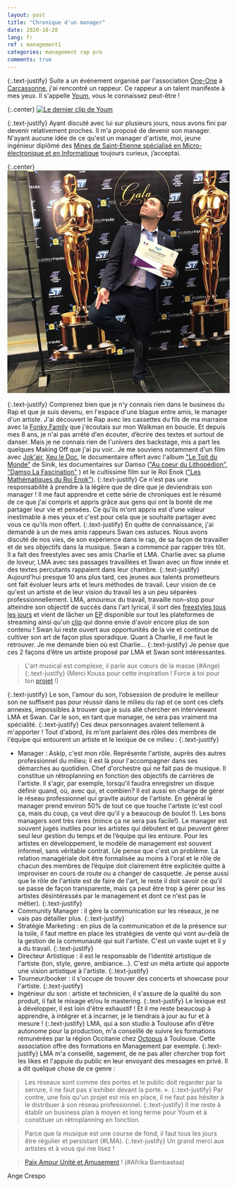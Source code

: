 ```yaml
---
layout: post
title: "Chronique d'un manager"
date: 2020-10-20
lang: fr
ref : management1
categories: management rap pro
comments: true
---
```


{:.text-justify}
Suite a un événement organisé par l'association [One-One](http://www.one-one.net/) à [Carcassonne](https://fr.wikipedia.org/wiki/Carcassonne), j'ai rencontré un rappeur. Ce rappeur a un talent manifeste à mes yeux. Il s'appelle [Youm](https://www.youtube.com/watch?v=YNwqzGok5dw), vous le connaissez peut-être !

{:.center}
[![Le dernier clip de Youm](http://img.youtube.com/vi/YNwqzGok5dw/0.jpg)](https://www.youtube.com/watch?v=YNwqzGok5dw "YOUM TRIP")

{:.text-justify}
Ayant discuté avec lui sur plusieurs jours, nous avons fini par devenir relativement proches. Il m'a proposé de devenir son manager. N'ayant aucune idée de ce qu'est un manager d'artiste, moi, jeune ingénieur diplômé des [Mines de Saint-Etienne spécialisé en Micro-électronique et en Informatique](https://www.mines-stetienne.fr/formation/ismin/) toujours curieux, j’acceptai.

{:.center}
[![Jeune ingénieur diplômé](/statics/img/diplomation.jpg "Diplomation")](https://www.instagram.com/angcrsp/)

{:.text-justify}
Comprenez bien que je n'y connais rien dans le business du Rap et que je suis devenu, en l'espace d'une blague entre amis, le manager d'un artiste. J'ai découvert le Rap avec les cassettes du fils de ma marraine avec la [Fonky Family](https://www.youtube.com/watch?v=JQwxomwU1k4) que j'écoutais sur mon Walkman en boucle. Et depuis mes 8 ans, je n'ai pas arrêté d'en écouter, d’écrire des textes et surtout de danser. Mais je ne connais rien de l'univers des backstage, mis a part les quelques Making Off que j'ai pu voir.. Je me souviens notamment d'un film avec [Jok'air](https://www.youtube.com/watch?v=GE6_NuH7qZY), [Xeu le Doc](https://www.youtube.com/watch?v=Vp5BrC1qzrs), le documentaire offert avec l'album ["Le Toit du Monde"](https://www.amazon.fr/Toit-Du-Monde-Sinik/dp/B000XZTFKS) de Sinik, les documentaires sur Damso (["Au coeur du Lithopédion"](https://www.youtube.com/watch?v=0oT-AHxHLOw), ["Damso La Fascination"](https://www.youtube.com/watch?v=65MOMqDVuqo) ) et le cultissime film sur le Roi Enok (["Les Mathématiques du Roi Enok"](https://www.senscritique.com/film/Les_Mathematiques_du_Roi_Heenok/387970)).
{:.text-justify}
Ce n'est pas une responsabilité à prendre à la légère que de dire que je deviendrais son manager ! Il me faut apprendre et cette série de chroniques est le résumé de ce que j'ai compris et appris grâce aux gens qui ont la bonté de me partager leur vie et pensées. Ce qu'ils m'ont appris est d'une valeur inestimable à mes yeux et c'est pour cela que je souhaite partager avec vous ce qu'ils mon offert.
{:.text-justify}
En quête de connaissance, j'ai demandé à un de mes amis rappeurs Swan ces astuces. Nous avons discuté de nos vies, de son expérience dans le rap, de sa façon de travailler et de ses objectifs dans la musique. Swan a commencé par rapper très tôt. Il a fait des freestyles avec ses amis Charlie et LMA. Charlie avec sa plume de loveur, LMA avec ses passages travaillées et Swan avec un flow innée et des textes percutants rappaient dans leur chambre.
{:.text-justify}
Aujourd'hui presque 10 ans plus tard, ces jeunes aux talents prometteurs ont fait évoluer leurs arts et leurs méthodes de travail. Leur vision de ce qu'est un artiste et de leur vision du travail les a un peu séparées professionnellement. LMA, amoureux du travail, travaille non-stop pour atteindre son objectif de succès dans l'art lyrical, il sort des [freestyles tous les jours](https://www.instagram.com/lma.solo/) et vient de lâcher un [EP](https://www.deezer.com/fr/album/175159872?utm_campaign=clipboard-generic&utm_source=user_sharing&utm_medium=desktop&utm_content=album-175159872) disponible sur tout les plateformes de streaming ainsi qu'un [clip](https://www.youtube.com/watch?v=jDCC-aKMMV8&ab_channel=LMA) qui donne envie d'avoir encore plus de son contenu ! Swan lui reste ouvert aux opportunités de la vie et continue de cultiver son art de façon plus sporadique. Quant à Charlie, il me faut le retrouver. Je me demande bien où est Charlie...
{:.text-justify}
Je pense que ces 2 façons d’être un artiste proposé par LMA et Swan sont intéressantes. 

> L'art musical est complexe, il parle aux cœurs de la masse (#Ange)
{:.text-justify}
(Merci Kouss pour cette inspiration ! Force à toi pour ton [projet](https://www.instagram.com/savantdemars/) !)

{:.text-justify}
Le son, l'amour du son, l’obsession de produire le meilleur son ne suffisent pas pour réussir dans le milieu du rap et ce sont ces clefs annexes, impossibles à trouver que je suis allé chercher en interviewant LMA et Swan. Car le son, en tant que manager, ne sera pas vraiment ma spécialité.
{:.text-justify}
Ces deux personnages avaient tellement à m'apporter ! Tout d'abord, ils m'ont parlaient des rôles des membres de l'équipe qui entourent un artiste et le lexique de ce milieu :
{:.text-justify}
* Manager : Askip, c'est mon rôle. Représente l'artiste, auprès des autres professionnel du milieu; il est là pour l'accompagner dans ses démarches au quotidien. Chef d'orchestre qui ne fait pas de musique. Il constitue un rétroplanning en fonction des objectifs de carrières de l'artiste. Il s'agir, par exemple, lorsqu'il faudra enregistrer un disque définir quand, où, avec qui, et combien? Il est aussi en charge de gérer le réseau professionnel qui gravite autour de l'artiste. En général le manager prend environ 50% de tout ce que touche l'artiste (c'est cool ça, mais du coup, ça veut dire qu'il y a beaucoup de boulot !). Les bons managers sont très rares (mince ça ne sera pas facile!). Le manager est souvent jugés inutiles pour les artistes qui débutent et qui peuvent gérer seul leur gestion du temps et de l’équipe qui les entoure. Pour les artistes en développement, le modèle de management est souvent informel, sans véritable contrat. (Je pense que c'est un problème. La relation managériale doit être formalisée au moins à l'oral et le rôle de chacun des membres de l’équipe doit clairement être explicitée quitte à improviser en cours de route ou a changer de casquette. Je pense aussi que le rôle de l'artiste est de faire de l'art, le reste il doit savoir ce qu'il se passe de façon transparente, mais ça peut être trop à gérer pour les artistes désintéressés par le management et dont ce n'est pas le métier).
{:.text-justify}
* Community Manager : il gère la communication sur les réseaux, je ne vais pas détailler plus.
{:.text-justify}
* Stratégie Marketing : en plus de la communication et de la présence sur la toile, il faut mettre en place les stratégies de vente qui vont au-delà de la gestion de la communauté qui suit l'artiste. C'est un vaste sujet et il y a du travail.
{:.text-justify}
* Directeur Artistique : il est le responsable de l’identité artistique de l'artiste (ton, style, genre, ambiance...). C'est un méta artiste qui apporte une vision artistique à l'artiste.
{:.text-justify}
* Tourneur/booker : il s'occupe de trouver des concerts et showcase pour l'artiste.
{:.text-justify}
* Ingénieur du son : artiste et technicien, il s'assure de la qualité du son produit, il fait le mixage et/ou le mastering.
{:.text-justify}
Le lexique est à développer, il est loin d'être exhaustif ! Et il me reste beaucoup à apprendre, à intégrer et à incarner, je le tiendrais à jour au fur et à mesure !
{:.text-justify}
LMA, qui a son studio à Toulouse afin d’être autonome pour la production, m'a conseillé de suivre les formations rémunérées par la région Occitanie chez [Octopus](https://federation-octopus.org/) à Toulouse.
Cette association offre des formations en Management par exemple.
{:.text-justify}
LMA m'a conseillé, sagement, de ne pas aller chercher trop fort les likes et l'appuie du public en leur envoyant des messages en privé. Il a dit quelque chose de ce genre :
> Les réseaux sont comme des portes et le public doit regarder par la serrure, il ne faut pas s'exhiber devant la porte. ». 
{:.text-justify}
Par contre, une fois qu'un projet est mis en place, il ne faut pas hésiter à le distribuer à son réseau professionnel.
{:.text-justify}
Il me reste à établir un business plan à moyen et long terme pour Youm et à constituer un rétroplanning en fonction. 

> Parce que la musique est une course de fond, il faut tous les jours être régulier et persistant (#LMA).
{:.text-justify}
Un grand merci aux artistes et à vous qui me lisez ! 

> [Paix Amour Unité et Amusement](https://www.youtube.com/watch?v=thsy5_Y2tZ8&ab_channel=fwtm) ! (#Afrika Bambaataa)

Ange Crespo